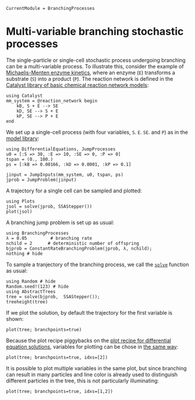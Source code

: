 ```@meta
CurrentModule = BranchingProcesses
```

# Multi-variable branching stochastic processes

The single-particle or single-cell stochastic process undergoing branching can be a multi-variable process. To illustrate this, consider the example of [Michaelis-Menten enzyme kinetics](https://en.wikipedia.org/wiki/Michaelis%E2%80%93Menten_kinetics), where an enzyme (``E``) transforms a substrate (``S``) into a product (``P``). The reaction network is defined in the [Catalyst library of basic chemical reaction network models](https://docs.sciml.ai/Catalyst/stable/model_creation/examples/basic_CRN_library/#basic_CRN_library_mm):


```@example mm
using Catalyst
mm_system = @reaction_network begin
    kB, S + E --> SE
    kD, SE --> S + E
    kP, SE --> P + E
end
```

We set up a single-cell process (with four variables, ``S``. ``E``. ``SE``. and ``P``) as in the [model library](https://docs.sciml.ai/Catalyst/stable/model_creation/examples/basic_CRN_library/#basic_CRN_library_mm):

```@example mm
using DifferentialEquations, JumpProcesses
u0 = [:S => 30, :E => 10, :SE => 0, :P => 0]
tspan = (0., 100.)
ps = [:kB => 0.00166, :kD => 0.0001, :kP => 0.1]

jinput = JumpInputs(mm_system, u0, tspan, ps)
jprob = JumpProblem(jinput)
```

A trajectory for a single cell can be sampled and plotted:

```@example mm
using Plots
jsol = solve(jprob, SSAStepper())
plot(jsol)
```

A branching jump problem is set up as usual:

```@example mm
using BranchingProcesses
λ = 0.05         # branching rate
nchild = 2      # deterministic number of offspring
bjprob = ConstantRateBranchingProblem(jprob, λ, nchild);
nothing # hide
```

To sample a tranjectory of the branching process, we call the [`solve`](@ref) function as usual:

```@example mm
using Random # hide
Random.seed!(123) # hide
using AbstractTrees
tree = solve(bjprob,  SSAStepper());
treeheight(tree)
```

If we plot the solution, by default the trajectory for the first variable is shown:

```@example mm
plot(tree; branchpoints=true)
```

Because the plot recipe piggybacks on the [plot recipe for differential equation solutions](https://docs.sciml.ai/DiffEqDocs/stable/basics/plot/), variables for plotting can be chose in [the same way](https://docs.sciml.ai/DiffEqDocs/stable/basics/plot/#plot_vars):

```@example mm
plot(tree; branchpoints=true, idxs=[2])
```

It is possible to plot multiple variables in the same plot, but since branching can result in many particles and line color is already used to distinguish different particles in the tree, this is not particularly illuminating:

```@example mm
plot(tree; branchpoints=true, idxs=[1,2])
```